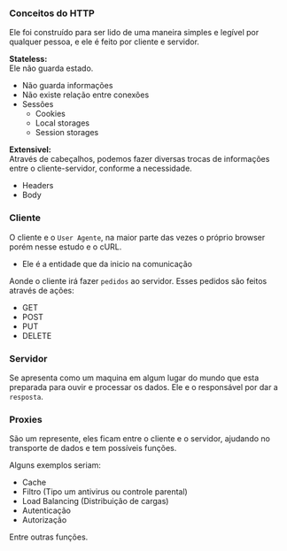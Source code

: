 ### Conceitos do HTTP

Ele foi construído para ser lido de uma maneira simples e legível por qualquer pessoa, e ele é feito por cliente e servidor.

**Stateless:**  
Ele não guarda estado.

- Não guarda informações
- Não existe relação entre conexões
- Sessões
    - Cookies
    - Local storages
    - Session storages

**Extensivel:**   
Através de cabeçalhos, podemos fazer diversas trocas de informações entre o cliente-servidor, conforme a necessidade.

- Headers
- Body


### Cliente
O cliente e o `User Agente`, na maior parte das vezes o próprio browser porém nesse estudo e o cURL.

- Ele é a entidade que da inicio na comunicação

Aonde o cliente irá fazer `pedidos` ao servidor. Esses pedidos são feitos através de ações:
- GET 
- POST
- PUT
- DELETE 

### Servidor
Se apresenta como um maquina em algum lugar do mundo que esta preparada para ouvir e processar os dados. Ele e o responsável por dar a `resposta`.


### Proxies
São um represente, eles ficam entre o cliente e o servidor, ajudando no transporte de dados e tem possíveis funções.

Alguns exemplos seriam: 
- Cache
- Filtro (Tipo um antivirus ou controle parental)
- Load Balancing (Distribuição de cargas)
- Autenticação
- Autorização 

Entre outras funções.